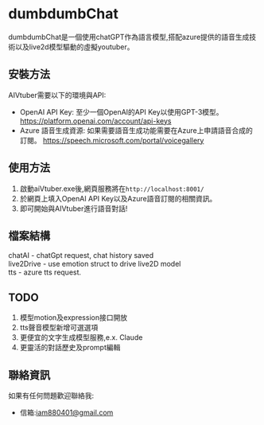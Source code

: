 # dumbdumbChat
dumbdumbChat是一個使用chatGPT作為語言模型,搭配azure提供的語音生成技術以及live2d模型驅動的虛擬youtuber。
## 安裝方法
AIVtuber需要以下的環境與API: 
- OpenAI API Key: 至少一個OpenAI的API Key以使用GPT-3模型。  
<https://platform.openai.com/account/api-keys> 
- Azure 語音生成資源: 如果需要語音生成功能需要在Azure上申請語音合成的訂閱。
<https://speech.microsoft.com/portal/voicegallery>
## 使用方法  
1. 啟動aiVtuber.exe後,網頁服務將在`http://localhost:8001/` 
2. 於網頁上填入OpenAI API Key以及Azure語音訂閱的相關資訊。  
3. 即可開始與AIVtuber進行語音對話!
## 檔案結構
chatAI - chatGpt request, chat history saved   
live2Drive - use emotion struct to drive live2D model   
tts - azure tts request.
## TODO
1. 模型motion及expression接口開放
2. tts聲音模型新增可選選項 
3. 更便宜的文字生成模型服務,e.x. Claude    
4. 更靈活的對話歷史及prompt編輯
## 聯絡資訊
如果有任何問題歡迎聯絡我:
- 信箱:iam880401@gmail.com
